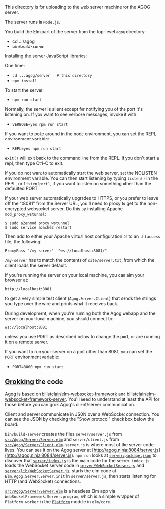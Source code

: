 This directory is for uploading to the web server machine for the AGOG server.

The server runs in `Node.js`.

You build the Elm part of the server from the top-level `agog` directory:

* cd .../agog
* bin/build-server

Installing the server JavaScript libraries:

One time:

* `cd ...agog/server   # this directory`
* `npm install`

To start the server:

* `npm run start`

Normally, the server is silent except for notifying you of the port it's listening on. If you want to see verbose messages, invoke it with:

* `VERBOSE=yes npm run start`

If you want to poke around in the node environment, you can set the REPL environment variable:

* `REPL=yes npm run start`

`exit()` will exit back to the command line from the REPL. If you don't start a repl, then type Ctrl-C to exit.

If you do not want to automatically start the web server, set the NOLISTEN environment variable. You can then start listening by typing `listen()` in the REPL, or `listen(port)`, if you want to listen on something other than the defaulted PORT.

If your web server automatically upgrades to HTTPS, or you prefer to leave off the ":8081" from the Server URL, you'll need to proxy to get to the non-encrypted websocket server. Do this by installing Apache `mod_proxy_wstunnel`:

    $ sudo a2enmod proxy_wstunnel
    $ sudo service apache2 restart

Then add to either your Apache virtual host configuration or to an `.htaccess` file, the following:

    ProxyPass "/my-server"  "ws://localhost:8081/"
    
`/my-server` has to match the contents of `site/server.txt`, from which the client loads the server default.

If you're running the server on your local machine, you can aim your browser at:

    http://localhost:8081
    
to get a very simple test client (`Agog.Server.Client`) that sends the strings you type over the wire and prints what it receives back.

During development, when you're running both the Agog webapp and the server on your local machine, you should connect to:

    ws://localhost:8081
    
unless you use PORT as described below to change the port, or are running it on a remote server.

If you want to run your server on a port other than 8081, you can set the `PORT` environment variable:

* `PORT=8800 npm run start`

## [Grokking](https://en.wikipedia.org/wiki/Grok) the code

Agog is based on [billstclair/elm-websocket-framework](https://package.elm-lang.org/packages/billstclair/elm-websocket-framework/latest/) and [billstclair/elm-websocket-framework-server](https://package.elm-lang.org/packages/billstclair/elm-websocket-framework-server/latest/). You'll need to understand at least the API for those before you can grok Agog's client/server communication.

Client and server communicate in JSON over a WebSocket connection. You can see the JSON by checking the "Show protocol" check box below the board.

`bin/build-server` creates the files `server/server.js` from [`src/Agog/Server/Server.elm`](https://github.com/billstclair/agog/blob/main/src/Agog/Server/Server.elm) and `server/client.js` from [`src/Agog/Server/Client.elm`](https://github.com/billstclair/agog/blob/main/src/Agog/Server/Client.elm). `server.js` is where most of the server code lives. You can see it on the Agog server at [http://agog.ninja:8084/server.js](http://agog.ninja:8084/server.js). `npm run` looks at [`server/package.json`](https://github.com/billstclair/agog/blob/main/server/package.json) to discover that [`server/index.js`](https://github.com/billstclair/agog/blob/main/server/index.js) is the main code for the server. `index.js` loads the WebSocket server code in [`server/WebSocketServer.js`](https://github.com/billstclair/agog/blob/main/server/WebSocketServer.js) and [`server/lib/WebSocketServer.js`](https://github.com/billstclair/agog/blob/main/server/lib/WebSocketServer.js), starts the elm code at `Elm.Agog.Server.Server.init` in `server/server.js`, then starts listening for HTTP (and WebSocket) connections.

[`src/Agog/Server/Server.elm`](https://github.com/billstclair/agog/blob/main/src/Agog/Server/Server.elm) is a headless Elm app via `WebSocketFramework.Server.program`, which is a simple wrapper of `Platform.worker` in the [`Platform`](https://package.elm-lang.org/packages/elm/core/latest/Platform) module in `elm/core`.

